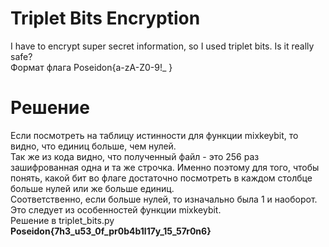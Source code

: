 # Triplet Bits Encryption

I have to encrypt super secret information, so I used triplet bits. Is it really safe? <br/>
Формат флага Poseidon{a-zA-Z0-9!\_ }

# Решение

Если посмотреть на таблицу истинности для функции mixkeybit, то видно, что единиц больше, чем нулей. <br/>
Так же из кода видно, что полученный файл - это 256 раз зашифрованная одна и та же строчка.
Именно поэтому для того, чтобы понять, какой бит во флаге достаточно посмотреть в каждом столбце больше нулей или же больше единиц. <br/>
Соответственно, если больше нулей, то изначально была 1 и наоборот. Это следует из особенностей функции mixkeybit. <br/>
Решение в triplet_bits.py <br/>
**Poseidon{7h3_u53_0f_pr0b4b1l17y_15_57r0n6}**
